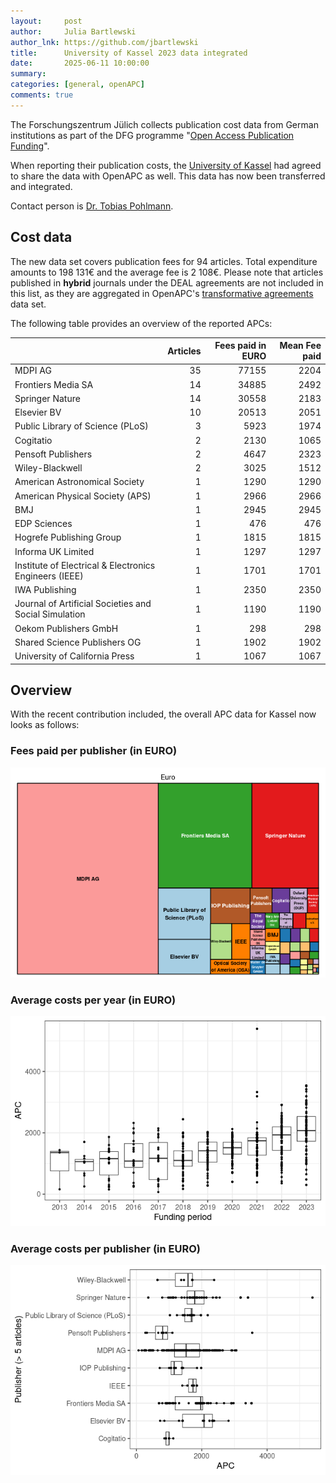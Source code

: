 ```yaml
---
layout:     post
author:     Julia Bartlewski
author_lnk: https://github.com/jbartlewski
title:      University of Kassel 2023 data integrated
date:       2025-06-11 10:00:00
summary:    
categories: [general, openAPC]
comments: true
---
```





The Forschungszentrum Jülich collects publication cost data from German institutions as part of the DFG programme "[Open Access Publication Funding](https://www.fz-juelich.de/en/zb/open-science/open-access/monitoring-dfg-oa-publication-funding)".

When reporting their publication costs, the [University of Kassel](https://www.uni-kassel.de/uni/en/) had agreed to share the data with OpenAPC as well. This data has now been transferred and integrated.

Contact person is [Dr. Tobias Pohlmann](mailto:openaccess@bibliothek.uni-kassel.de).

## Cost data



The new data set covers publication fees for 94 articles. Total expenditure amounts to 198 131€ and the average fee is 2 108€. Please note that articles published in **hybrid** journals under the DEAL agreements are not included in this list, as they are aggregated in OpenAPC's [transformative agreements](https://github.com/OpenAPC/openapc-de/tree/master/data/transformative_agreements) data set.

The following table provides an overview of the reported APCs:



|                                                       | Articles| Fees paid in EURO| Mean Fee paid|
|:------------------------------------------------------|--------:|-----------------:|-------------:|
|MDPI AG                                                |       35|             77155|          2204|
|Frontiers Media SA                                     |       14|             34885|          2492|
|Springer Nature                                        |       14|             30558|          2183|
|Elsevier BV                                            |       10|             20513|          2051|
|Public Library of Science (PLoS)                       |        3|              5923|          1974|
|Cogitatio                                              |        2|              2130|          1065|
|Pensoft Publishers                                     |        2|              4647|          2323|
|Wiley-Blackwell                                        |        2|              3025|          1512|
|American Astronomical Society                          |        1|              1290|          1290|
|American Physical Society (APS)                        |        1|              2966|          2966|
|BMJ                                                    |        1|              2945|          2945|
|EDP Sciences                                           |        1|               476|           476|
|Hogrefe Publishing Group                               |        1|              1815|          1815|
|Informa UK Limited                                     |        1|              1297|          1297|
|Institute of Electrical & Electronics Engineers (IEEE) |        1|              1701|          1701|
|IWA Publishing                                         |        1|              2350|          2350|
|Journal of Artificial Societies and Social Simulation  |        1|              1190|          1190|
|Oekom Publishers GmbH                                  |        1|               298|           298|
|Shared Science Publishers OG                           |        1|              1902|          1902|
|University of California Press                         |        1|              1067|          1067|



## Overview

With the recent contribution included, the overall APC data for Kassel now looks as follows:

### Fees paid per publisher (in EURO)

![plot of chunk tree_kassel_2025_06_11_full](/figure/tree_kassel_2025_06_11_full-1.png)

###  Average costs per year (in EURO)

![plot of chunk box_kassel_2025_06_11_year_full](/figure/box_kassel_2025_06_11_year_full-1.png)

###  Average costs per publisher (in EURO)

![plot of chunk box_kassel_2025_06_11_publisher_full](/figure/box_kassel_2025_06_11_publisher_full-1.png)
